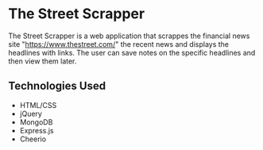 # The Street Scrapper

The Street Scrapper is a web application that scrappes the financial news site "https://www.thestreet.com/" the recent news and displays the headlines with links. The user can save notes on the specific headlines and then view them later. 

## Technologies Used

* HTML/CSS
* jQuery
* MongoDB
* Express.js
* Cheerio

